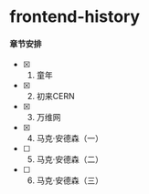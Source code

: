 # frontend-history

#### 章节安排

- [x] 1. 童年
- [x] 2. 初来CERN
- [x] 3. 万维网
- [x] 4. 马克·安德森（一）
- [ ] 5. 马克·安德森（二）
- [ ] 6. 马克·安德森（三）
